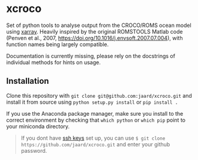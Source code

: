 # xcroco
Set of python tools to analyse output from the CROCO/ROMS ocean model using [xarray](https://github.com/pydata/xarray).
Heavily inspired by the original ROMSTOOLS Matlab code (Penven et al., 2007, https://doi.org/10.1016/j.envsoft.2007.07.004), with function names being largely compatible.

Documentation is currently missing, please rely on the docstrings of individual methods for hints on usage.

## Installation
Clone this repository with `git clone git@github.com:jaard/xcroco.git` and
install it from source using `python setup.py install` or `pip install .`

If you use the Anaconda package manager, make sure you install to the correct environment by checking that `which python` or `which pip` point to your miniconda directory.

>If you dont have [ssh keys](https://help.github.com/en/articles/adding-a-new-ssh-key-to-your-github-account) set up, you can use `$ git clone https://github.com/jaard/xcroco.git` and enter your github password.

